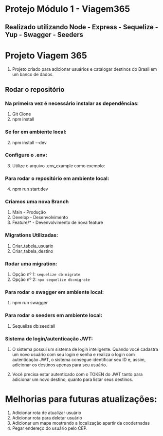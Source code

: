 # Protejo Módulo 1 - Viagem365
## Realizado utilizando Node - Express - Sequelize - Yup - Swagger - Seeders


# Projeto Viagem 365
1. Projeto criado para adicionar usuários e catalogar destinos do Brasil em um banco de dados.

## Rodar o repositório

### Na primeira vez é necessário instalar as dependências:
1. Git Clone 
2. npm install

### Se for em ambiente local:
2. npm install --dev

### Configure o .env:
3.  Utilize o arquivo .env_example como exemplo:

### Para rodar o repositório em ambiente local:
4. npm run start:dev

### Criamos uma nova Branch
1. Main - Produção
2. Develop - Desenvolvimento
3. Feature/* - Devenvolvimento de nova feature

### Migrations Utilizadas:
1. Criar_tabela_usuario
2. Criar_tabela_destino


### Rodar uma migration:
1. Opção nº 1: `sequelize db:migrate`
2. Opção nº 2: `npx sequelize db:migrate`

### Para rodar o swagger em ambiente local:
1. npm run swagger


### Para rodar o seeders  em ambiente local:
1. Sequelize db:seed:all


### Sistema de login/autenticação JWT:
1. O sistema possui um sistema de login inteligente. Quando você cadastra um novo usuário com seu login e senha e realiza o login com autenticação JWT, o sistema consegue identificar seu ID e, assim, adicionar os destinos apenas para seu usuário.

2.  Você precisa estar autenticado com o TOKEN do JWT tanto para adicionar um novo destino, quanto para listar seus destinos.


# Melhorias para futuras atualizações:
1. Adicionar rota de atualizar usuário
2. Adicionar rota para deletar usuário
3. Adicionar um mapa mostrando a localização apartir da coodernadas
4. Pegar endereço do usuário pelo CEP. 